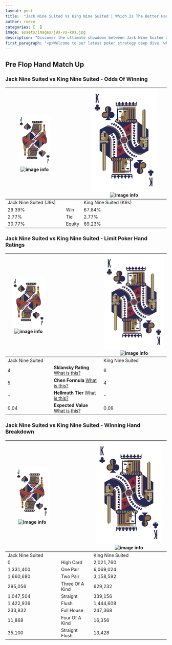 ```yaml
---
layout: post
title:  "Jack Nine Suited Vs King Nine Suited | Which Is The Better Hand In Poker? A Complete Guide"
author: reece
categories: [  ]
image: assets/images/j9s-vs-k9s.jpg
description: "Discover the ultimate showdown between Jack Nine Suited and King Nine Suited in poker! Uncover the odds, strategies, and scenarios where one hand triumphs over the other. Get ready to up your poker game with this thrilling analysis."
first_paragraph: "<p>Welcome to our latest poker strategy deep dive, where we're pitting two distinct hands against each other in a high-stakes showdown: Jack Nine Suited vs King Nine Suited.</p><p>In the dynamic world of poker, every decision counts, and knowing which hand holds the upper hand is key to your success at the table.</p><p>In this article, we'll dissect these two hands, explore the scenarios where one dominates the other, and equip you with the knowledge to make strategic choices that can tip the odds in your favor.</p><p>Get ready to unravel the intriguing dynamics of these poker hands and elevate your game to new heights.</p>"
---
```




[comment]: # (sp0)

## Pre Flop Hand Match Up

<div class="table hand-ratings" markdown="1"> 



### Jack Nine Suited vs King Nine Suited - Odds Of Winning


    
| ![image info](assets/images/hand1/J.png) ![image info](assets/images/hand1/9s.png) |  | ![image info](assets/images/hand2/K.png) ![image info](assets/images/hand2/9s.png) |
| -------- | -------- | -------- |
| Jack Nine Suited (J9s) |  | King Nine Suited (K9s) |
| 29.39% | Win | 67.84% |
| 2.77% | Tie | 2.77% |
| 30.77% | Equity | 69.23% |




[comment]: # (sp1)



### Jack Nine Suited vs King Nine Suited - Limit Poker Hand Ratings


    
| ![image info](assets/images/hand1/J.png) ![image info](assets/images/hand1/9s.png) |  | ![image info](assets/images/hand2/K.png) ![image info](assets/images/hand2/9s.png) |
| -------- | -------- | -------- |
| Jack Nine Suited |  | King Nine Suited |
| 4 | **Sklansky Rating** [What is this?](/sklansky-rating-explained) | 6 |
| 5 | **Chen Formula** [What is this?](/chen-formula-explained) | 4 |
| - | **Hellmuth Tier** [What is this?](/Hellmuth-tier-explained) | - |
| 0.04 | **Expected Value** [What is this?](/expected-value-explained) | 0.09 |




[comment]: # (sp2)



### Jack Nine Suited vs King Nine Suited - Winning Hand Breakdown


    
| ![image info](assets/images/hand1/J.png) ![image info](assets/images/hand1/9s.png) |  | ![image info](assets/images/hand2/K.png) ![image info](assets/images/hand2/9s.png) |
| -------- | -------- | -------- |
| Jack Nine Suited |  | King Nine Suited |
| 0 | High Card | 2,021,760 |
| 1,331,400 | One Pair | 6,069,024 |
| 1,660,680 | Two Pair | 3,158,592 |
| 295,056 | Three Of A Kind | 629,232 |
| 1,047,504 | Straight | 339,156 |
| 1,422,936 | Flush | 1,444,608 |
| 233,832 | Full House | 247,368 |
| 11,868 | Four Of A Kind | 16,356 |
| 35,100 | Straight Flush | 13,428 |




[comment]: # (sp3)



</div>

[comment]: # (sp4)



[comment]: # (sp5)

